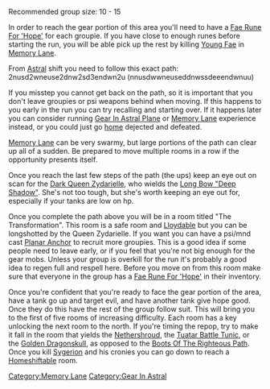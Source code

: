 Recommended group size: 10 - 15

In order to reach the gear portion of this area you'll need to have a
[Fae Rune For 'Hope'](Fae_Rune_For_'Hope' "wikilink") for each groupie.
If you have close to enough runes before starting the run, you will be
able pick up the rest by killing [Young Fae](Young_Fae "wikilink") in
[Memory Lane](:Category:Memory_Lane.md "wikilink").

From [Astral](:Category:Astral.md "wikilink") shift you need to follow
this exact path: 2nusd2wneuse2dnw2sd3endwn2u
(nnusdwwneuseddnwssdeeendwnuu)

If you misstep you cannot get back on the path, so it is important that
you don't leave groupies or psi weapons behind when moving. If this
happens to you early in the run you can try recalling and starting over.
If it happens later you can consider running [Gear In Astral
Plane](:Category:Gear_In_Astral_Plane.md "wikilink") or [Memory
Lane](:Category:Memory_Lane.md "wikilink") experience instead, or you
could just go [home](:Category:Thorngate.md "wikilink") dejected and
defeated.

[Memory Lane](:Category:Memory_Lane.md "wikilink") can be very swarmy,
but large portions of the path can clear up all of a sudden. Be prepared
to move multiple rooms in a row if the opportunity presents itself.

Once you reach the last few steps of the path (the ups) keep an eye out
on scan for the [Dark Queen
Zydarielle](Dark_Queen_Zydarielle "wikilink"), who wields the [Long Bow
"Deep Shadow"](Long_Bow_"Deep_Shadow" "wikilink"). She's not too tough,
but she's worth keeping an eye out for, especially if your tanks are low
on hp.

Once you complete the path above you will be in a room titled "The
Transformation". This room is a safe room and
[Lloydable](Lloydable "wikilink") but you can be longshotted by the
Queen Zydarielle. If you want you can have a psi/mnd cast [Planar
Anchor](Planar_Anchor "wikilink") to recruit more groupies. This is a
good idea if some people need to leave early, or if you feel that you're
not big enough for the gear mobs. Unless your group is overkill for the
run it's probably a good idea to regen full and respell here. Before you
move on from this room make sure that everyone in the group has a [Fae
Rune For 'Hope'](Fae_Rune_For_'Hope' "wikilink") in their inventory.

Once you're confident that you're ready to face the gear portion of the
area, have a tank go up and target evil, and have another tank give hope
good. Once they do this have the rest of the group follow suit. This
will bring you to the first of five rooms of increasing difficulty. Each
room has a key unlocking the next room to the north. If you're timing
the repop, try to make it fall in the room that yields the
[Nethershroud](Nethershroud "wikilink"), the [Tuatar Battle
Tunic](Tuatar_Battle_Tunic "wikilink"), or the [Golden
Dragonskull](Golden_Dragonskull "wikilink"), as opposed to the [Boots Of
The Righteous Path](Boots_Of_The_Righteous_Path "wikilink"). Once you
kill [Sygerion](Sygerion "wikilink") and his cronies you can go down to
reach a [Homeshiftable](Homeshift "wikilink") room.

[Category:Memory Lane](Category:Memory_Lane "wikilink") [Category:Gear
In Astral](Category:Gear_In_Astral "wikilink")
